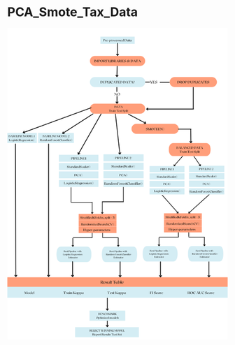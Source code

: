 # PCA_Smote_Tax_Data

<img src="https://github.com/SahilSK202/PCA_Smote_Tax_Data/blob/main/Model%20Flow%20Chart%20(1).png?raw=true">
